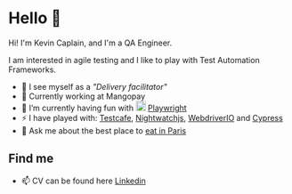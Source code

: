 # Hello 👋

Hi! I'm Kevin Caplain, and I'm a QA Engineer. 

I am interested in agile testing and I like to play with Test Automation Frameworks.

- 🐛 I see myself as a _"Delivery facilitator"_
- 🏢 Currently working at Mangopay
- 🌱 I’m currently having fun with <img width="18px" src="https://miro.medium.com/max/400/1*9L9CKODdyyGiX1iAwwtdYg.png" alt="Playwright logo"/> [Playwright](https://playwrigh)
- ⚡ I have played with: [Testcafe](https://testcafe.io/), [Nightwatchjs](https://nightwatchjs.org/), [WebdriverIO](https://webdriver.io/) and [Cypress](https://www.cypress.io/)
- 💬 Ask me about the best place to [eat in Paris](https://www.google.com/maps/d/edit?mid=1ZAS5eHh9vvMY88QE3eSaqTS7JIqL4wE&ll=48.85682379079273%2C2.328863200000022&z=14)
  
## Find me
- 📫 CV can be found here [Linkedin](https://www.linkedin.com/in/kevincaplain/)

